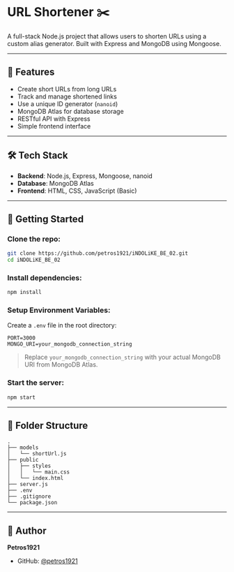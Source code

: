 # URL Shortener ✂️

A full-stack Node.js project that allows users to shorten URLs using a custom alias generator. Built with Express and MongoDB using Mongoose.

---

## 🚀 Features

- Create short URLs from long URLs
- Track and manage shortened links
- Use a unique ID generator (`nanoid`)
- MongoDB Atlas for database storage
- RESTful API with Express
- Simple frontend interface

---

## 🛠️ Tech Stack

- **Backend**: Node.js, Express, Mongoose, nanoid
- **Database**: MongoDB Atlas
- **Frontend**: HTML, CSS, JavaScript (Basic)

---

## 🧪 Getting Started

### Clone the repo:

```bash
git clone https://github.com/petros1921/iNDOLiKE_BE_02.git
cd iNDOLiKE_BE_02
```

### Install dependencies:

```bash
npm install
```

### Setup Environment Variables:

Create a `.env` file in the root directory:

```env
PORT=3000
MONGO_URI=your_mongodb_connection_string
```

> Replace `your_mongodb_connection_string` with your actual MongoDB URI from MongoDB Atlas.

### Start the server:

```bash
npm start
```

---

## 📁 Folder Structure

```
.
├── models
│   └── shortUrl.js
├── public
│   ├── styles
│   │   └── main.css
│   └── index.html
├── server.js
├── .env
├── .gitignore
└── package.json
```

---

## 👤 Author

**Petros1921**

- GitHub: [@petros1921](https://github.com/petros1921)




